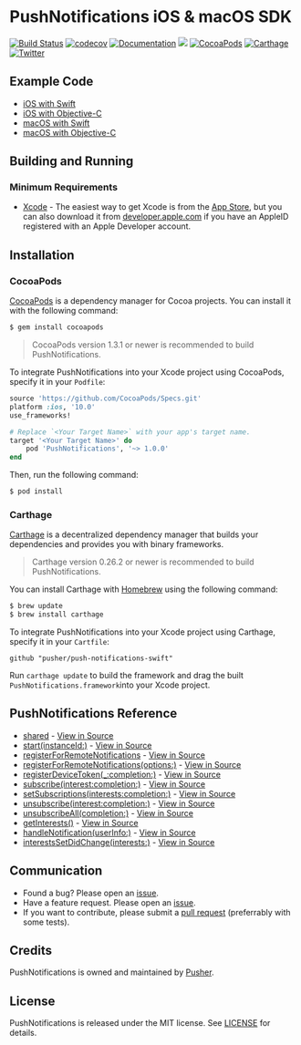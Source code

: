 # PushNotifications iOS & macOS SDK

[![Build Status](https://www.bitrise.io/app/2798096bb06e322f/status.svg?token=GHiO2KcqAY_UDS8g8M-f5g&branch=master)](https://www.bitrise.io/app/2798096bb06e322f)
[![codecov](https://codecov.io/gh/pusher/push-notifications-swift/branch/master/graph/badge.svg)](https://codecov.io/gh/pusher/push-notifications-swift)
[![Documentation](https://pusher.github.io/push-notifications-swift/badge.svg)](https://pusher.github.io/push-notifications-swift/Classes/PushNotifications.html)
![](https://img.shields.io/badge/Swift-4.0-orange.svg)
[![CocoaPods](https://img.shields.io/cocoapods/v/PushNotifications.svg)](https://cocoapods.org/pods/PushNotifications)
[![Carthage](https://img.shields.io/badge/carthage-compatible-4BC51D.svg?style=flat)](https://github.com/Carthage/Carthage)
[![Twitter](https://img.shields.io/badge/twitter-@Pusher-blue.svg?style=flat)](http://twitter.com/Pusher)

## Example Code

* [iOS with Swift](https://github.com/pusher/push-notifications-swift/blob/master/push-notifications-ios/push-notifications-ios/AppDelegate.swift)
* [iOS with Objective-C](https://github.com/pusher/push-notifications-swift/blob/master/push-notifications-objc/push-notifications-objc/AppDelegate.m)
* [macOS with Swift](https://github.com/pusher/push-notifications-swift/blob/master/push-notifications-mac/push-notifications-mac/AppDelegate.swift)
* [macOS with Objective-C](https://github.com/pusher/push-notifications-swift/blob/master/push-notifications-mac-objc/push-notifications-mac-objc/AppDelegate.m)

## Building and Running

### Minimum Requirements
* [Xcode](https://itunes.apple.com/us/app/xcode/id497799835) - The easiest way to get Xcode is from the [App Store](https://itunes.apple.com/us/app/xcode/id497799835?mt=12), but you can also download it from [developer.apple.com](https://developer.apple.com/) if you have an AppleID registered with an Apple Developer account.

## Installation

### CocoaPods

[CocoaPods](http://cocoapods.org) is a dependency manager for Cocoa projects. You can install it with the following command:

```bash
$ gem install cocoapods
```

> CocoaPods version 1.3.1 or newer is recommended to build PushNotifications.

To integrate PushNotifications into your Xcode project using CocoaPods, specify it in your `Podfile`:

```ruby
source 'https://github.com/CocoaPods/Specs.git'
platform :ios, '10.0'
use_frameworks!

# Replace `<Your Target Name>` with your app's target name.
target '<Your Target Name>' do
    pod 'PushNotifications', '~> 1.0.0'
end
```

Then, run the following command:

```bash
$ pod install
```

### Carthage

[Carthage](https://github.com/Carthage/Carthage) is a decentralized dependency manager that builds your dependencies and provides you with binary frameworks.

> Carthage version 0.26.2 or newer is recommended to build PushNotifications.

You can install Carthage with [Homebrew](http://brew.sh/) using the following command:

```bash
$ brew update
$ brew install carthage
```

To integrate PushNotifications into your Xcode project using Carthage, specify it in your `Cartfile`:

```ogdl
github "pusher/push-notifications-swift"
```

Run `carthage update` to build the framework and drag the built `PushNotifications.framework`into your Xcode project.

## PushNotifications Reference
* [shared](https://pusher.github.io/push-notifications-swift/Classes/PushNotifications.html#/c:@M@PushNotifications@objc(cs)PushNotifications(cpy)shared) - [View in Source](x-source-tag://shared)
* [start(instanceId:)](https://pusher.github.io/push-notifications-swift/Classes/PushNotifications.html#/c:@M@PushNotifications@objc(cs)PushNotifications(im)startWithInstanceId:) - [View in Source](x-source-tag://start)
* [registerForRemoteNotifications](https://pusher.github.io/push-notifications-swift/Classes/PushNotifications.html#/c:@M@PushNotifications@objc(cs)PushNotifications(im)registerForRemoteNotifications) - [View in Source](x-source-tag://register)
* [registerForRemoteNotifications(options:)](https://pusher.github.io/push-notifications-swift/Classes/PushNotifications.html#/) - [View in Source](x-source-tag://registerOptions) 
* [registerDeviceToken(_:completion:)](https://pusher.github.io/push-notifications-swift/Classes/PushNotifications.html#/c:@M@PushNotifications@objc(cs)PushNotifications(im)registerDeviceToken:completion:) - [View in Source](x-source-tag://registerDeviceToken)
* [subscribe(interest:completion:)](https://pusher.github.io/push-notifications-swift/Classes/PushNotifications.html#/c:@M@PushNotifications@objc(cs)PushNotifications(im)subscribeWithInterest:error:completion:) - [View in Source](x-source-tag://subscribe)
* [setSubscriptions(interests:completion:)](https://pusher.github.io/push-notifications-swift/Classes/PushNotifications.html#/c:@M@PushNotifications@objc(cs)PushNotifications(im)setSubscriptionsWithInterests:error:completion:) - [View in Source](x-source-tag://setSubscriptions)
* [unsubscribe(interest:completion:)](https://pusher.github.io/push-notifications-swift/Classes/PushNotifications.html#/c:@M@PushNotifications@objc(cs)PushNotifications(im)unsubscribeWithInterest:error:completion:) - [View in Source](x-source-tag://unsubscribe)
* [unsubscribeAll(completion:)](https://pusher.github.io/push-notifications-swift/Classes/PushNotifications.html#/c:@M@PushNotifications@objc(cs)PushNotifications(im)unsubscribeAllWithCompletion:) - [View in Source](x-source-tag://unsubscribeAll)
* [getInterests()](https://pusher.github.io/push-notifications-swift/Classes/PushNotifications.html#/c:@M@PushNotifications@objc(cs)PushNotifications(im)getInterests) - [View in Source](x-source-tag://getInterests)
* [handleNotification(userInfo:)](https://pusher.github.io/push-notifications-swift/Classes/PushNotifications.html#/c:@M@PushNotifications@objc(cs)PushNotifications(im)handleNotificationWithUserInfo:) - [View in Source](x-source-tag://handleNotification)
* [interestsSetDidChange(interests:)](https://pusher.github.io/push-notifications-swift/Protocols/InterestsChangedDelegate.html#/c:@M@PushNotifications@objc(pl)InterestsChangedDelegate(im)interestsSetDidChangeWithInterests:) - [View in Source](x-source-tag://interestsSetDidChange)

## Communication

- Found a bug? Please open an [issue](https://github.com/pusher/push-notifications-swift/issues).
- Have a feature request. Please open an [issue](https://github.com/pusher/push-notifications-swift/issues).
- If you want to contribute, please submit a [pull request](https://github.com/pusher/push-notifications-swift/pulls) (preferrably with some tests).


## Credits

PushNotifications is owned and maintained by [Pusher](https://pusher.com).


## License

PushNotifications is released under the MIT license. See [LICENSE](https://github.com/pusher/push-notifications-swift/blob/master/LICENSE) for details.
